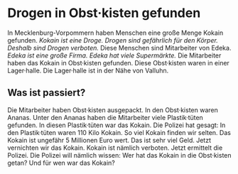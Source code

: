# Drogen in Obst·kisten gefunden

In Mecklenburg-Vorpommern haben Menschen eine große Menge Kokain gefunden. 
*Kokain ist eine Droge.* 
*Drogen sind gefährlich für den Körper.* 
*Deshalb sind Drogen verboten.* Diese Menschen sind Mitarbeiter von Edeka. 
*Edeka ist eine große Firma.* 
*Edeka hat viele Supermärkte.* Die Mitarbeiter haben das Kokain in Obst·kisten gefunden. Diese Obst·kisten waren in einer Lager·halle. Die Lager·halle ist in der Nähe von Valluhn. 

## Was ist passiert?
Die Mitarbeiter haben Obst·kisten ausgepackt. In den Obst·kisten waren Ananas. Unter den Ananas haben die Mitarbeiter viele Plastik·tüten gefunden. In diesen Plastik·tüten war das Kokain. Die Polizei hat gesagt: In den Plastik·tüten waren 110 Kilo Kokain. So viel Kokain finden wir selten. Das Kokain ist ungefähr 5 Millionen Euro wert. Das ist sehr viel Geld. Jetzt vernichten wir das Kokain. Kokain ist nämlich verboten. 
Jetzt ermittelt die Polizei. Die Polizei will nämlich wissen: Wer hat das Kokain in die Obst·kisten getan? Und für wen war das Kokain? 
